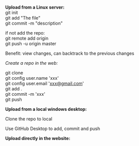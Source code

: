 **Upload from a Linux server:**  
git init  
git add "The file"  
git commit -m "description"  

if not add the repo:  
  git remote add origin  
git push -u origin master  

Benefit: view changes, can backtrack to the previous changes  

*Create a repo in the web:*  

git clone  
git config user.name 'xxx'  
git config user.email 'xxx@gmail.com'  
git add .  
git commit -m 'xxx'  
git push  

**Upload from a local windows desktop:**

Clone the repo to local

Use GitHub Desktop to add, commit and push

**Upload directly in the website:**
